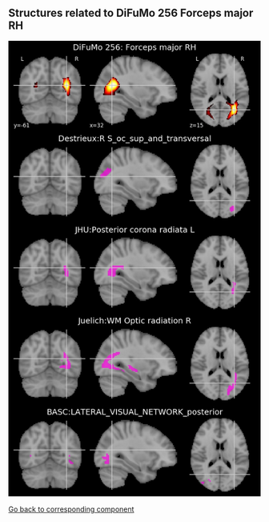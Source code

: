 


## Structures related to DiFuMo 256 Forceps major RH

![249](249.jpg "Structures related to DiFuMo 256 Forceps major RH")

[Go back to corresponding component](https://parietal-inria.github.io/DiFuMo/256/html/249.html)